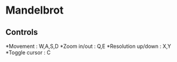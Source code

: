 # Mandelbrot

## Controls

*Movement : W,A,S,D
*Zoom in/out : Q,E
*Resolution up/down : X,Y
*Toggle cursor : C
